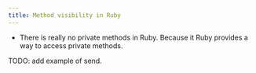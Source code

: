 ```yaml
---
title: Method visibility in Ruby
---
```


- There is really no private methods in Ruby. Because it Ruby provides a way to access private methods.

TODO:
add example of send.